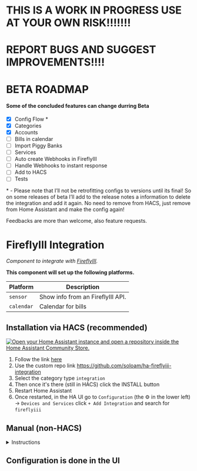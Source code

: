 # THIS IS A WORK IN PROGRESS USE AT YOUR OWN RISK!!!!!!!

# REPORT BUGS AND SUGGEST IMPROVEMENTS!!!!

# BETA ROADMAP

#### Some of the concluded features can change durring Beta

- [x] Config Flow \*
- [x] Categories
- [x] Accounts
- [ ] Bills in calendar
- [ ] Import Piggy Banks
- [ ] Services
- [ ] Auto create Webhooks in FireflyIII
- [ ] Handle Webhooks to instant response
- [ ] Add to HACS
- [ ] Tests

\* - Please note that I’ll not be retrofitting configs to versions until its final! So on some releases of beta I’ll add to the release notes a information to delete the integration and add it again. No need to remove from HACS, just remove from Home Assistant and make the config again!

Feedbacks are more than welcome, also feature requests.

#

#

# FireflyIII Integration

_Component to integrate with [FireflyIII][fireflyiii]._

[fireflyiii]: https://www.firefly-iii.org/

**This component will set up the following platforms.**

| Platform   | Description                       |
| ---------- | --------------------------------- |
| `sensor`   | Show info from an FireflyIII API. |
| `calendar` | Calendar for bills                |

## Installation via HACS (recommended)

[![Open your Home Assistant instance and open a repository inside the Home Assistant Community Store.](https://my.home-assistant.io/badges/hacs_repository.svg)](https://my.home-assistant.io/redirect/hacs_repository/?owner=firstof9&repository=fireflyiii)

1. Follow the link [here](https://hacs.xyz/docs/faq/custom_repositories/)
2. Use the custom repo link https://github.com/soloam/ha-fireflyiii-integration
3. Select the category type `integration`
4. Then once it's there (still in HACS) click the INSTALL button
5. Restart Home Assistant
6. Once restarted, in the HA UI go to `Configuration` (the ⚙️ in the lower left) -> `Devices and Services` click `+ Add Integration` and search for `fireflyiii`

## Manual (non-HACS)

<details>
<summary>Instructions</summary>
  
<br>
You probably do not want to do this! Use the HACS method above unless you know what you are doing and have a good reason as to why you are installing manually
<br>
  
1. Using the tool of choice open the directory (folder) for your HA configuration (where you find `configuration.yaml`).
2. If you do not have a `custom_components` directory (folder) there, you need to create it.
3. In the `custom_components` directory (folder) create a new folder called `fireflyiii_integration`.
4. Download _all_ the files from the `custom_components/fireflyiii_integration/` directory (folder) in this repository.
5. Place the files you downloaded in the new directory (folder) you created.
6. Restart Home Assistant
7. Once restarted, in the HA UI go to `Configuration` (the ⚙️ in the lower left) -> `Devices and Services` click `+ Add Integration` and search for `fireflyiii`
</details>

## Configuration is done in the UI
